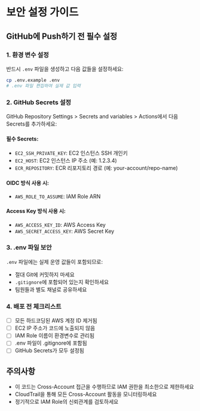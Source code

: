 # 보안 설정 가이드

## GitHub에 Push하기 전 필수 설정

### 1. 환경 변수 설정

반드시 `.env` 파일을 생성하고 다음 값들을 설정하세요:

```bash
cp .env.example .env
# .env 파일 편집하여 실제 값 입력
```

### 2. GitHub Secrets 설정

GitHub Repository Settings > Secrets and variables > Actions에서 다음 Secrets를 추가하세요:

#### 필수 Secrets:
- `EC2_SSH_PRIVATE_KEY`: EC2 인스턴스 SSH 개인키
- `EC2_HOST`: EC2 인스턴스 IP 주소 (예: 1.2.3.4)
- `ECR_REPOSITORY`: ECR 리포지토리 경로 (예: your-account/repo-name)

#### OIDC 방식 사용 시:
- `AWS_ROLE_TO_ASSUME`: IAM Role ARN

#### Access Key 방식 사용 시:
- `AWS_ACCESS_KEY_ID`: AWS Access Key
- `AWS_SECRET_ACCESS_KEY`: AWS Secret Key

### 3. .env 파일 보안

`.env` 파일에는 실제 운영 값들이 포함되므로:
- 절대 Git에 커밋하지 마세요
- `.gitignore`에 포함되어 있는지 확인하세요
- 팀원들과 별도 채널로 공유하세요

### 4. 배포 전 체크리스트

- [ ] 모든 하드코딩된 AWS 계정 ID 제거됨
- [ ] EC2 IP 주소가 코드에 노출되지 않음
- [ ] IAM Role 이름이 환경변수로 관리됨
- [ ] .env 파일이 .gitignore에 포함됨
- [ ] GitHub Secrets가 모두 설정됨

## 주의사항

- 이 코드는 Cross-Account 접근을 수행하므로 IAM 권한을 최소한으로 제한하세요
- CloudTrail을 통해 모든 Cross-Account 활동을 모니터링하세요
- 정기적으로 IAM Role의 신뢰관계를 검토하세요